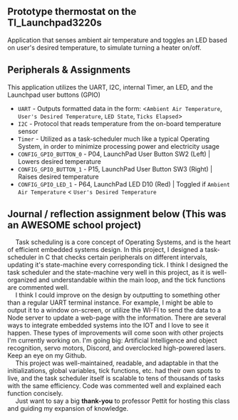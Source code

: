## Prototype thermostat on the TI_Launchpad3220s

Application that senses ambient air temperature and toggles an LED based on user's desired temperature, to simulate turning a heater on/off.

## Peripherals & Assignments

This application utilizes the UART, I2C, internal Timer, an LED, and the Launchpad user buttons (GPIO)

* `UART` - Outputs formatted data in the form: <`Ambient Air Temperature`, `User's Desired Temperature`, `LED State`, `Ticks Elapsed`>
* `I2C` - Protocol that reads temperature from the on-board temperature sensor
* `Timer` - Utilized as a task-scheduler much like a typical Operating System, in order to minimize processing power and electricity usage
* `CONFIG_GPIO_BUTTON_0` - P04, LaunchPad User Button SW2 (Left) | Lowers desired temperature
* `CONFIG_GPIO_BUTTON_1` - P15, LaunchPad User Button SW3 (Right) | Raises desired temperature
* `CONFIG_GPIO_LED_1` - P64, LaunchPad LED D10 (Red) | Toggled if `Ambient Air Temperature` < `User's Desired Temperature`

## Journal / reflection assignment below (This was an AWESOME school project)
&emsp; Task scheduling is a core concept of Operating Systems, and is the heart of efficient embedded systems design. In this project, I designed a task-scheduler in C that checks certain peripherals on different intervals, updating it's state-machine every corresponding tick. I think I designed the task scheduler and the state-machine very well in this project, as it is well-organized and understandable within the main loop, and the tick functions are commented well.
<br>
&emsp; I think I could improve on the design by outputting to something other than a regular UART terminal instance. For example, I might be able to output it to a window on-screen, or utilize the WI-FI to send the data to a Node server to update a web-page with the information. There are several ways to integrate embedded systems into the IOT and I love to see it happen. These types of improvements will come soon with other projects I'm currently working on. I'm going big: Artificial Intelligence and object recognition, servo motors, Discord, and overclocked high-powered lasers. Keep an eye on my Github.
<br>
&emsp; This project was well-maintained, readable, and adaptable in that the initializations, global variables, tick functions, etc. had their own spots to live, and the task scheduler itself is scalable to tens of thousands of tasks with the same efficiency. Code was commented well and explained each function concisely.
<br>
&emsp; Just want to say a big <b>thank-you</b> to professor Pettit for hosting this class and guiding my expansion of knowledge.
